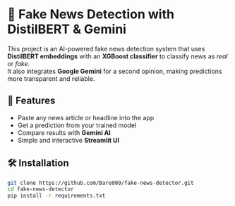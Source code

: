# 📰 Fake News Detection with DistilBERT & Gemini

This project is an AI-powered fake news detection system that uses **DistilBERT embeddings** with an **XGBoost classifier** to classify news as *real* or *fake*.  
It also integrates **Google Gemini** for a second opinion, making predictions more transparent and reliable.

## 🚀 Features
- Paste any news article or headline into the app
- Get a prediction from your trained model
- Compare results with **Gemini AI**
- Simple and interactive **Streamlit UI**

## 🛠️ Installation
```bash
git clone https://github.com/Bare009/fake-news-detector.git
cd fake-news-detector
pip install -r requirements.txt
